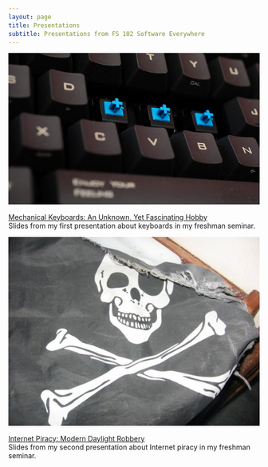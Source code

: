 ```yaml
---
layout: page
title: Presentations
subtitle: Presentations from FS 102 Software Everywhere
---
```


![Keyboard](/img/mech_kb_med.jpg)

[Mechanical Keyboards: An Unknown, Yet Fascinating Hobby](https://cdn.rawgit.com/burrowss/mech-kb-presentation/a2f50636/mech_kb_presentation.html)  
Slides from my first presentation about keyboards in my freshman seminar.


![Jolly Roger](/img/jolly_roger_og.jpg)

[Internet Piracy: Modern Daylight Robbery](https://cdn.rawgit.com/burrowss/internet_piracy_presentation/eeffc70f/internet_piracy_presentation.html)  
Slides from my second presentation about Internet piracy in my freshman seminar.
